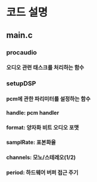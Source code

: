 # 코드 설명
## main.c
### procaudio
#### 오디오 관련 태스크를 처리하는 함수
### setupDSP
#### pcm에 관한 파리미터를 설정하는 함수
#### handle: pcm handler
#### format: 양자화 비트 오디오 포맷
#### samplRate: 표본화율
#### channels: 모노/스테레오(1/2)
#### period: 하드웨어 버퍼 접근 주기